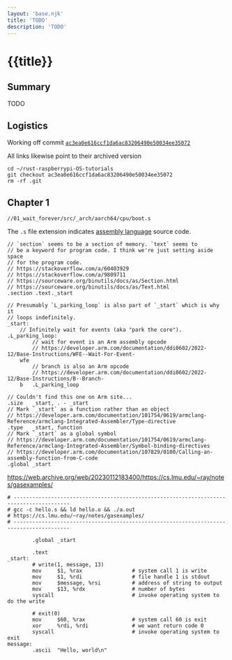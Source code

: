 ```yaml
---
layout: 'base.njk'
title: 'TODO'
description: 'TODO'
---
```


# {{title}}

## Summary

TODO

## Logistics

[`ac3ea0e616ccf1da6ac83206490e50034ee35072`]: https://github.com/rust-embedded/rust-raspberrypi-OS-tutorials/tree/ac3ea0e616ccf1da6ac83206490e50034ee35072

Working off commit [`ac3ea0e616ccf1da6ac83206490e50034ee35072`]

All links likewise point to their archived version

```
cd ~/rust-raspberrypi-OS-tutorials
git checkout ac3ea0e616ccf1da6ac83206490e50034ee35072
rm -rf .git
```

## Chapter 1

`//01_wait_forever/src/_arch/aarch64/cpu/boot.s`

[assembly language]: https://web.archive.org/web/20230130145752/https://en.wikipedia.org/wiki/Assembly_language

The `.s` file extension indicates [assembly language] source code.

```
// `section` seems to be a section of memory. `text` seems to
// be a keyword for program code. I think we're just setting aside space
// for the program code.
// https://stackoverflow.com/a/60403929
// https://stackoverflow.com/a/9809711
// https://sourceware.org/binutils/docs/as/Section.html
// https://sourceware.org/binutils/docs/as/Text.html
.section .text._start

// Presumably `L_parking_loop` is also part of `_start` which is why it
// loops indefinitely.
_start:
	// Infinitely wait for events (aka "park the core").
.L_parking_loop:
        // wait for event is an Arm assembly opcode
        // https://developer.arm.com/documentation/ddi0602/2022-12/Base-Instructions/WFE--Wait-For-Event-
	wfe
        // branch is also an Arm opcode
        // https://developer.arm.com/documentation/ddi0602/2022-12/Base-Instructions/B--Branch-
	b	.L_parking_loop

// Couldn't find this one on Arm site...
.size	_start, . - _start
// Mark `_start` as a function rather than an object
// https://developer.arm.com/documentation/101754/0619/armclang-Reference/armclang-Integrated-Assembler/Type-directive
.type	_start, function
// Mark `_start` as a global symbol
// https://developer.arm.com/documentation/101754/0619/armclang-Reference/armclang-Integrated-Assembler/Symbol-binding-directives
// https://developer.arm.com/documentation/107829/0100/Calling-an-assembly-function-from-C-code
.global	_start
```

https://web.archive.org/web/20230112183400/https://cs.lmu.edu/~ray/notes/gasexamples/

```
# ----------------------------------------------------------------------------------------
# gcc -c hello.s && ld hello.o && ./a.out
# https://cs.lmu.edu/~ray/notes/gasexamples/
# ----------------------------------------------------------------------------------------

        .global _start

        .text
_start:
        # write(1, message, 13)
        mov     $1, %rax                # system call 1 is write
        mov     $1, %rdi                # file handle 1 is stdout
        mov     $message, %rsi          # address of string to output
        mov     $13, %rdx               # number of bytes
        syscall                         # invoke operating system to do the write

        # exit(0)
        mov     $60, %rax               # system call 60 is exit
        xor     %rdi, %rdi              # we want return code 0
        syscall                         # invoke operating system to exit
message:
        .ascii  "Hello, world\n"
```
